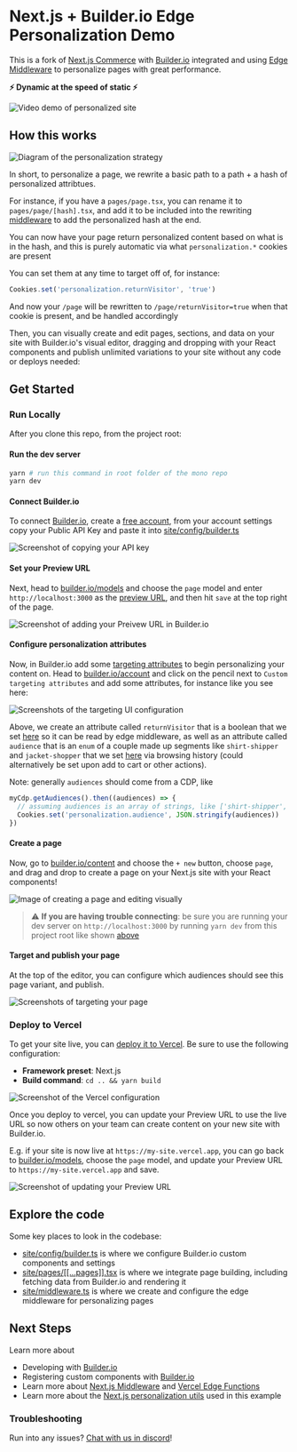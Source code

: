# Next.js + Builder.io Edge Personalization Demo

This is a fork of [Next.js Commerce](https://github.com/vercel/commerce) with [Builder.io](https://www.builder.io) integrated and using [Edge Middleware](https://vercel.com/docs/concepts/functions/edge-middleware) to personalize pages with great performance.

**⚡ Dynamic at the speed of static ⚡**

![Video demo of personalized site](https://user-images.githubusercontent.com/844291/187516199-bd09d52b-f44e-4c41-8f00-2079ab8820bc.gif)

## How this works

<img alt="Diagram of the personalization strategy" src="https://cdn.builder.io/api/v1/image/assets%2FYJIGb4i01jvw0SRdL5Bt%2F4e7efe97686642f4805552bc075263e3">

In short, to personalize a page, we rewrite a basic path to a path + a hash of personalized attribtues.

For instance, if you have a `pages/page.tsx`, you can rename it to `pages/page/[hash].tsx`, and add it to be included into the rewriting [middleware](site/middleware.ts) to add the personalized hash at the end.

You can now have your page return personalized content based on what is in the hash, and this is purely automatic via what `personalization.*` cookies are present

You can set them at any time to target off of, for instance:

```js
Cookies.set('personalization.returnVisitor', 'true')
```

And now your `/page` will be rewritten to `/page/returnVisitor=true` when that cookie is present, and be handled accordingly

Then, you can visually create and edit pages, sections, and data on your site with Builder.io's visual editor, dragging and dropping with your React components and publish unlimited variations to your site without any code or deploys needed:

## Get Started

### Run Locally

After you clone this repo, from the project root:

#### Run the dev server

```bash
yarn # run this command in root folder of the mono repo
yarn dev
```

#### Connect Builder.io

To connect [Builder.io](https://www.builder.io), create a [free account](https://www.builder.io/signup), from your account settings copy your Public API Key and paste it into [site/config/builder.ts](site/config/builder.ts#L6:L6)

<img src="https://cdn.builder.io/api/v1/image/assets%2F1c3b72c36b194b318c40d99ec0a3bf75%2Fafd38ce9af0b4f25988759f8c5936fe5" alt="Screenshot of copying your API key">

#### Set your Preview URL

Next, head to [builder.io/models](https://builder.io/models) and choose the `page` model and enter `http://localhost:3000` as the [preview URL](https://www.builder.io/c/docs/guides/preview-url), and then hit `save` at the top right of the page.

<img src="https://cdn.builder.io/api/v1/image/assets%2F1c3b72c36b194b318c40d99ec0a3bf75%2Fb3bd5b2015e3450985cc69910e368c9d" alt="Screenshot of adding your Preivew URL in Builder.io">

#### Configure personalization attributes

Now, in Builder.io add some [targeting attributes](https://www.builder.io/c/docs/custom-targeting-attributes) to begin personalizing your content on. Head to [builder.io/account](https://builder.io/account) and click on the pencil next to `Custom targeting attributes` and add some attributes, for instance like you see here:

<img src="https://cdn.builder.io/api/v1/image/assets%2F1c3b72c36b194b318c40d99ec0a3bf75%2Fff38618c937a4adda2fbaba4a445a38c" alt="Screenshots of the targeting UI configuration">

Above, we create an attribute called `returnVisitor` that is a boolean that we set [here](site/pages/_app.tsx#L19) so it can be read by edge middleware, as well as an attribute called `audience` that is an `enum` of a couple made up segments like `shirt-shipper` and `jacket-shopper` that we set <a href="site/pages/product/%5Bslug%5D/%5B%5B...hash%5D%5D.tsx#L96:L104">here</a> via browsing history (could alternatively be set upon add to cart or other actions).

Note: generally `audiences` should come from a CDP, like

```js
myCdp.getAudiences().then((audiences) => {
  // assuming audiences is an array of strings, like ['shirt-shipper', 'jacket-shopper']
  Cookies.set('personalization.audience', JSON.stringify(audiences))
})
```

#### Create a page

Now, go to [builder.io/content](https://builder.io/content) and choose the `+ new` button, choose `page`, and drag and drop to create a page on your Next.js site with your React components!

<img src="https://cdn.builder.io/api/v1/image/assets%2F1c3b72c36b194b318c40d99ec0a3bf75%2F4c04f8deda7d4f9d89868323d18d5310" alt="Image of creating a page and editing visually">

> :warning: **If you are having trouble connecting**: be sure you are running your dev server on `http://localhost:3000` by running `yarn dev` from this project root like shown [above](#run-the-dev-server)

#### Target and publish your page

At the top of the editor, you can configure which audiences should see this page variant, and publish.

<img src="https://cdn.builder.io/api/v1/image/assets%2F1c3b72c36b194b318c40d99ec0a3bf75%2Fe1d25b04a2914bcbb59912140939bf1a" alt="Screenshots of targeting your page">

### Deploy to Vercel

To get your site live, you can [deploy it to Vercel](https://nextjs.org/learn/basics/deploying-nextjs-app/deploy). Be sure to use the following configuration:

- **Framework preset**: Next.js
- **Build command**: `cd .. && yarn build`

<img alt="Screenshot of the Vercel configuration" src="https://cdn.builder.io/api/v1/image/assets%2F1c3b72c36b194b318c40d99ec0a3bf75%2F2513e3f0ac804cc2b313a6e6e87876ba">

Once you deploy to vercel, you can update your Preview URL to use the live URL so now others on your team can create content on your new site with Builder.io.

E.g. if your site is now live at `https://my-site.vercel.app`, you can go back to [builder.io/models](https://builder.io/models), choose the `page` model, and update your Preview URL to `https://my-site.vercel.app` and save.

<img alt="Screenshot of updating your Preview URL" src="https://cdn.builder.io/api/v1/image/assets%2F1c3b72c36b194b318c40d99ec0a3bf75%2F09ab3eadebe5453883f77e60c97a9eba">

## Explore the code

Some key places to look in the codebase:

- [site/config/builder.ts](site/config/builder.ts) is where we configure Builder.io custom components and settings
- <a href="site/pages/[[...pages]].tsx">site/pages/[[...pages]].tsx</a> is where we integrate page building, including fetching data from Builder.io and rendering it
- [site/middleware.ts](site/middleware.ts) is where we create and configure the edge middleware for personalizing pages

## Next Steps

Learn more about

- Developing with [Builder.io](https://www.builder.io/c/docs/developers)
- Registering custom components with [Builder.io](https://www.builder.io/c/docs/custom-components-intro)
- Learn more about [Next.js Middleware](https://nextjs.org/docs/advanced-features/middleware) and [Vercel Edge Functions](https://vercel.com/docs/concepts/functions/edge-functions)
- Learn more about the [Next.js personalization utils](https://github.com/BuilderIO/builder/blob/main/packages/personalization-utils/README.md) used in this example

### Troubleshooting

Run into any issues? [Chat with us in discord](https://discord.gg/TjSStcmuWN)!
